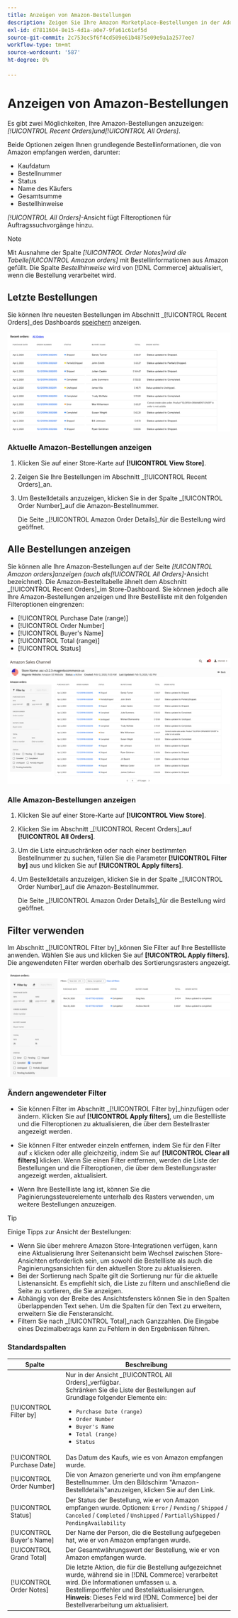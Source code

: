 ```yaml
---
title: Anzeigen von Amazon-Bestellungen
description: Zeigen Sie Ihre Amazon Marketplace-Bestellungen in der Adobe Commerce oder Magento Open Source Admin an.
exl-id: d7811604-8e15-4d1a-a0e7-9fa61c61ef5d
source-git-commit: 2c753ec5f6f4cd509e61b4875e09e9a1a2577ee7
workflow-type: tm+mt
source-wordcount: '587'
ht-degree: 0%

---
```


# Anzeigen von Amazon-Bestellungen

Es gibt zwei Möglichkeiten, Ihre Amazon-Bestellungen anzuzeigen: _[!UICONTROL Recent Orders]_und_[!UICONTROL All Orders]_.

Beide Optionen zeigen Ihnen grundlegende Bestellinformationen, die von Amazon empfangen werden, darunter:

- Kaufdatum
- Bestellnummer
- Status
- Name des Käufers
- Gesamtsumme
- Bestellhinweise

_[!UICONTROL All Orders]_-Ansicht fügt Filteroptionen für Auftragssuchvorgänge hinzu.

>[!NOTE]
>
>Mit Ausnahme der Spalte _[!UICONTROL Order Notes]_wird die Tabelle_[!UICONTROL Amazon orders]_ mit Bestellinformationen aus Amazon gefüllt. Die Spalte _Bestellhinweise_ wird von [!DNL Commerce] aktualisiert, wenn die Bestellung verarbeitet wird.

## Letzte Bestellungen

Sie können Ihre neuesten Bestellungen im Abschnitt _[!UICONTROL Recent Orders]_des Dashboards [speichern](./amazon-store-dashboard.md) anzeigen.

![Letzte Bestellungen](assets/amazon-recent-orders-imported.png)

### Aktuelle Amazon-Bestellungen anzeigen

1. Klicken Sie auf einer Store-Karte auf **[!UICONTROL View Store]**.

1. Zeigen Sie Ihre Bestellungen im Abschnitt _[!UICONTROL Recent Orders]_an.

1. Um Bestelldetails anzuzeigen, klicken Sie in der Spalte _[!UICONTROL Order Number]_auf die Amazon-Bestellnummer.

   Die Seite _[!UICONTROL Amazon Order Details]_für die Bestellung wird geöffnet.

## Alle Bestellungen anzeigen

Sie können alle Ihre Amazon-Bestellungen auf der Seite _[!UICONTROL Amazon orders]_anzeigen (auch als_[!UICONTROL All Orders]_-Ansicht bezeichnet). Die Amazon-Bestelltabelle ähnelt dem Abschnitt _[!UICONTROL Recent Orders]_im Store-Dashboard. Sie können jedoch alle Ihre Amazon-Bestellungen anzeigen und Ihre Bestellliste mit den folgenden Filteroptionen eingrenzen:

- [!UICONTROL Purchase Date (range)]
- [!UICONTROL Order Number]
- [!UICONTROL Buyer's Name]
- [!UICONTROL Total (range)]
- [!UICONTROL Status]

![Amazon-Bestellungen](assets/amazon-orders-list-all.png)

### Alle Amazon-Bestellungen anzeigen

1. Klicken Sie auf einer Store-Karte auf **[!UICONTROL View Store]**.

1. Klicken Sie im Abschnitt _[!UICONTROL Recent Orders]_auf **[!UICONTROL All Orders]**.

1. Um die Liste einzuschränken oder nach einer bestimmten Bestellnummer zu suchen, füllen Sie die Parameter **[!UICONTROL Filter by]** aus und klicken Sie auf **[!UICONTROL Apply filters]**.

1. Um Bestelldetails anzuzeigen, klicken Sie in der Spalte _[!UICONTROL Order Number]_auf die Amazon-Bestellnummer.

   Die Seite _[!UICONTROL Amazon Order Details]_für die Bestellung wird geöffnet.

## Filter verwenden

Im Abschnitt _[!UICONTROL Filter by]_können Sie Filter auf Ihre Bestellliste anwenden. Wählen Sie aus und klicken Sie auf **[!UICONTROL Apply filters]**. Die angewendeten Filter werden oberhalb des Sortierungsrasters angezeigt.

![Filter zum Anzeigen von Amazon-Bestellungen](assets/amazon-orders-filter-view.png)

### Ändern angewendeter Filter

- Sie können Filter im Abschnitt _[!UICONTROL Filter by]_hinzufügen oder ändern. Klicken Sie auf **[!UICONTROL Apply filters]**, um die Bestellliste und die Filteroptionen zu aktualisieren, die über dem Bestellraster angezeigt werden.

- Sie können Filter entweder einzeln entfernen, indem Sie für den Filter auf `x` klicken oder alle gleichzeitig, indem Sie auf **[!UICONTROL Clear all filters]** klicken. Wenn Sie einen Filter entfernen, werden die Liste der Bestellungen und die Filteroptionen, die über dem Bestellungsraster angezeigt werden, aktualisiert.

- Wenn Ihre Bestellliste lang ist, können Sie die Paginierungssteuerelemente unterhalb des Rasters verwenden, um weitere Bestellungen anzuzeigen.

>[!TIP]
>
>Einige Tipps zur Ansicht der Bestellungen:
>
>- Wenn Sie über mehrere Amazon Store-Integrationen verfügen, kann eine Aktualisierung Ihrer Seitenansicht beim Wechsel zwischen Store-Ansichten erforderlich sein, um sowohl die Bestellliste als auch die Paginierungsansichten für den aktuellen Store zu aktualisieren.
>- Bei der Sortierung nach Spalte gilt die Sortierung nur für die aktuelle Listenansicht. Es empfiehlt sich, die Liste zu filtern und anschließend die Seite zu sortieren, die Sie anzeigen.
>- Abhängig von der Breite des Ansichtsfensters können Sie in den Spalten überlappenden Text sehen. Um die Spalten für den Text zu erweitern, erweitern Sie die Fensteransicht.
>- Filtern Sie nach _[!UICONTROL Total]_nach Ganzzahlen. Die Eingabe eines Dezimalbetrags kann zu Fehlern in den Ergebnissen führen.


### Standardspalten

| Spalte | Beschreibung |
|---|---|
| [!UICONTROL Filter by] | Nur in der Ansicht _[!UICONTROL All Orders]_verfügbar.<br>Schränken Sie die Liste der Bestellungen auf Grundlage folgender Elemente ein:<ul><li>`Purchase Date (range)`</li><li>`Order Number`</li><li>`Buyer's Name`</li><li>`Total (range)`</li><li>`Status`</li></ul> |
| [!UICONTROL Purchase Date] | Das Datum des Kaufs, wie es von Amazon empfangen wurde. |
| [!UICONTROL Order Number] | Die von Amazon generierte und von ihm empfangene Bestellnummer. Um den Bildschirm &quot;Amazon-Bestelldetails&quot;anzuzeigen, klicken Sie auf den Link. |
| [!UICONTROL Status] | Der Status der Bestellung, wie er von Amazon empfangen wurde. Optionen: `Error` / `Pending` / `Shipped` / `Canceled` / `Completed` / `Unshipped` / `PartiallyShipped` / `PendingAvailability` |
| [!UICONTROL Buyer's Name] | Der Name der Person, die die Bestellung aufgegeben hat, wie er von Amazon empfangen wurde. |
| [!UICONTROL Grand Total] | Der Gesamtwährungswert der Bestellung, wie er von Amazon empfangen wurde. |
| [!UICONTROL Order Notes] | Die letzte Aktion, die für die Bestellung aufgezeichnet wurde, während sie in [!DNL Commerce] verarbeitet wird. Die Informationen umfassen u. a. Bestellimportfehler und Bestellaktualisierungen.<br>**Hinweis**: Dieses Feld wird  [!DNL Commerce] bei der Bestellverarbeitung um aktualisiert. |
